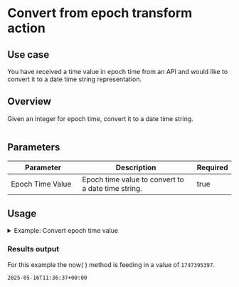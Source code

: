 # Convert from epoch transform action

## Use case

You have received a time value in epoch time from an API and would like to convert it to a date time string representation.

## Overview

Given an integer for epoch time, convert it to a date time string.

<figure><img src="../../../../.gitbook/assets/Screenshot 2025-08-21 at 2.23.16 PM.png" alt=""><figcaption></figcaption></figure>

## Parameters

<table><thead><tr><th width="217">Parameter</th><th width="417.3333333333333">Description</th><th data-type="checkbox">Required</th></tr></thead><tbody><tr><td>Epoch Time Value</td><td>Epoch time value to convert to a date time string.</td><td>true</td></tr></tbody></table>

## Usage

<details>

<summary>Example: Convert epoch time value</summary>

Input: **Epoch Time Value**: `{{ now() }}`

</details>

### Results output

For this example the now( ) method is feeding in a value of `1747395397`.

```
2025-05-16T11:36:37+00:00
```
